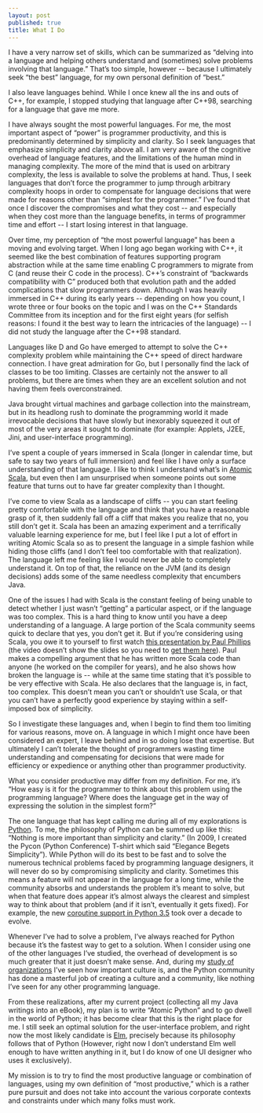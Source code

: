 ```yaml
---
layout: post
published: true
title: What I Do
---
```


I have a very narrow set of skills, which can be summarized as “delving into a
language and helping others understand and (sometimes) solve problems involving
that language.” That’s too simple, however -- because I ultimately seek “the
best” language, for my own personal definition of “best.”

I also leave languages behind. While I once knew all the ins and outs of C++,
for example, I stopped studying that language after C++98, searching for a
language that gave me more.

I have always sought the most powerful languages. For me, the most important
aspect of “power” is programmer productivity, and this is predominantly
determined by simplicity and clarity. So I seek languages that emphasize
simplicity and clarity above all. I am very aware of the cognitive overhead of
language features, and the limitations of the human mind in managing complexity.
The more of the mind that is used on arbitrary complexity, the less is available
to solve the problems at hand. Thus, I seek languages that don’t force the
programmer to jump through arbitrary complexity hoops in order to compensate for
language decisions that were made for reasons other than “simplest for the
programmer.” I’ve found that once I discover the compromises and what they cost
-- and especially when they cost more than the language benefits, in terms of
programmer time and effort -- I start losing interest in that language.

Over time, my perception of “the most powerful language” has been a moving and
evolving target. When I long ago began working with C++, it seemed like the best
combination of features supporting program abstraction while at the same time
enabling C programmers to migrate from C (and reuse their C code in the
process). C++’s constraint of “backwards compatibility with C” produced both
that evolution path and the added complications that slow programmers down.
Although I was heavily immersed in C++ during its early years -- depending on
how you count, I wrote three or four books on the topic and I was on the C++
Standards Committee from its inception and for the first eight years (for
selfish reasons: I found it the best way to learn the intricacies of the
language) -- I did not study the language after the C++98 standard.

Languages like D and Go have emerged to attempt to solve the C++ complexity
problem while maintaining the C++ speed of direct hardware connection. I have
great admiration for Go, but I personally find the lack of classes to be too
limiting. Classes are certainly not the answer to all problems, but there are
times when they are an excellent solution and not having them feels
overconstrained.

Java brought virtual machines and garbage collection into the mainstream, but in
its headlong rush to dominate the programming world it made irrevocable
decisions that have slowly but inexorably squeezed it out of most of the very
areas it sought to dominate (for example: Applets, J2EE, Jini, and
user-interface programming).

I’ve spent a couple of years immersed in Scala (longer in calendar time, but
safe to say two years of full immersion) and feel like I have only a surface
understanding of that language. I like to think I understand what’s in [Atomic
Scala](<http://www.atomicscala.com/>), but even then I am unsurprised when
someone points out some feature that turns out to have far greater complexity
than I thought.

I’ve come to view Scala as a landscape of cliffs -- you can start feeling pretty
comfortable with the language and think that you have a reasonable grasp of it,
then suddenly fall off a cliff that makes you realize that no, you still don’t
get it. Scala has been an amazing experiment and a terrifically valuable
learning experience for me, but I feel like I put a lot of effort in writing
Atomic Scala so as to present the language in a simple fashion while hiding
those cliffs (and I don’t feel too comfortable with that realization). The
language left me feeling like I would never be able to completely understand it.
On top of that, the reliance on the JVM (and its design decisions) adds some of
the same needless complexity that encumbers Java.

One of the issues I had with Scala is the constant feeling of being unable to
detect whether I just wasn’t “getting” a particular aspect, or if the language
was too complex. This is a hard thing to know until you have a deep
understanding of a language. A large portion of the Scala community seems quick
to declare that yes, you don’t get it. But if you’re considering using Scala,
you owe it to yourself to first watch [this presentation by Paul
Phillips](<https://m.youtube.com/?#/watch?v=4jh94gowim0>) (the video doesn’t
show the slides so you need to [get them
here](<http://www.slideshare.net/extempore/a-scala-corrections-library>)). Paul
makes a compelling argument that he has written more Scala code than anyone (he
worked on the compiler for years), and he also shows how broken the language is
-- while at the same time stating that it’s possible to be very effective with
Scala. He also declares that the language is, in fact, too complex. This doesn’t
mean you can’t or shouldn’t use Scala, or that you can’t have a perfectly good
experience by staying within a self-imposed box of simplicity.

So I investigate these languages and, when I begin to find them too limiting for
various reasons, move on. A language in which I might once have been considered
an expert, I leave behind and in so doing lose that expertise. But ultimately I
can’t tolerate the thought of programmers wasting time understanding and
compensating for decisions that were made for efficiency or expedience or
anything other than programmer productivity.

What you consider productive may differ from my definition. For me, it’s “How
easy is it for the programmer to think about this problem using the programming
language? Where does the language get in the way of expressing the solution in
the simplest form?”

The one language that has kept calling me during all of my explorations is
[Python](<https://www.python.org/>). To me, the philosophy of Python can be
summed up like this: “Nothing is more important than simplicity and clarity.”
(In 2009, I created the Pycon (Python Conference) T-shirt which said “Elegance
Begets Simplicity”). While Python will do its best to be fast and to solve the
numerous technical problems faced by programming language designers, it will
never do so by compromising simplicity and clarity. Sometimes this means a
feature will not appear in the language for a long time, while the community
absorbs and understands the problem it’s meant to solve, but when that feature
does appear it’s almost always the clearest and simplest way to think about that
problem (and if it isn’t, eventually it gets fixed). For example, the new
[coroutine support in Python 3.5](<https://www.python.org/dev/peps/pep-0492/>)
took over a decade to evolve.

Whenever I’ve had to solve a problem, I’ve always reached for Python because
it’s the fastest way to get to a solution. When I consider using one of the
other languages I’ve studied, the overhead of development is so much greater
that it just doesn’t make sense. And, during my [study of
organizations](<http://www.reinventing-business.com/>) I’ve seen how important
culture is, and the Python community has done a masterful job of creating a
culture and a community, like nothing I’ve seen for any other programming
language.

From these realizations, after my current project (collecting all my Java
writings into an eBook), my plan is to write “Atomic Python” and to go dwell in
the world of Python; it has become clear that this is the right place for me. I
still seek an optimal solution for the user-interface problem, and right now the
most likely candidate is [Elm](<http://elm-lang.org/>), precisely because its
philosophy follows that of Python (However, right now I don’t understand Elm
well enough to have written anything in it, but I do know of one UI designer who
uses it exclusively).

My mission is to try to find the most productive language or combination of
languages, using my own definition of “most productive,” which is a rather pure
pursuit and does not take into account the various corporate contexts and
constraints under which many folks must work.
